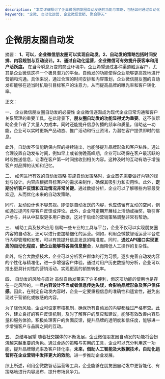 ```yaml
---
description: "本文详细探讨了企业微信朋友圈自动发送的功能与策略，包括如何通过自动化运营提升获客效果。"
keywords: "企微, 自动化运营, 企业微信营销, 聚合聊天"
---
```

# 企微朋友圈自动发

摘要： 
**1、可以，企业微信朋友圈可以实现自动发。2、自动发的策略包括时间安排、内容规划与互动设计。3、通过自动化运营，企业微信可有效提升获客率和用户活跃度。** 在当今瞬息万变的商业环境中，企业希望通过各种渠道触达客户，尤其是企业微信这样一个极具潜力的平台。自动发的功能使得企业能够更高效地进行营销和沟通。具体来说，通过合理的时间安排和内容策划，企业微信朋友圈的自动发布能够在适当时机吸引目标客户的注意力，从而提高品牌的曝光率和客户转化率。

正文：

一、 企业微信朋友圈自动发的必要性
企业微信逐渐成为现代企业日常沟通和客户关系管理的重要工具。在此背景下，**朋友圈自动发的功能显得尤为重要**。这不仅帮助企业节省了大量人力成本，同时还能提升信息传播的频率和质量。借助这一功能，企业可以实时更新产品动态、推广活动和行业资讯，为潜在客户提供即时的信息。

此外，自动发不仅能确保内容的持续输出，也能够提升品牌形象和客户粘性。通过合理设置自动发布时间，例如早上或者傍晚高峰期，企业可以确保在客户最活跃的时段推送信息，让潜在客户第一时间接收到相关内容。这种及时的互动有助于增强客户对品牌的认知和记忆。

二、 如何进行有效的自动发策略
实施自动发策略时，企业首先需要做好内容的规划与设计。内容应根据目标客户的需求来制作，确保其吸引力和实用性。此外，**定期分析客户反馈和互动情况非常关键**。通过数据分析，企业可以了解哪些内容最受欢迎，从而优化未来的自动发策略。

同时，互动设计也不容忽视。即便是自动发送的内容，也应该留有互动的空间，例如通过提问引导客户反馈或评论。此外，企业可定期开展线上活动或抽奖，吸引客户参与，并从中获取更多用户数据，这对于后续的营销策略调整非常有帮助。

三、 辅助工具及技术应用
借助一些专业的工具与平台，企业不仅可以实现朋友圈内容的自动发，还可以进行更加精细化的运营。例如，利用企微数智话运营平台进行内容管理和发布，可以有效提升信息发送的精准度。同时，**通过API接口实现更高的自动化程度，使企业能够将各类信息整合**，从而降低人工操作的复杂性。

此外，结合大数据技术，企业可以分析客户群体的行为习惯，逐步完善自动发内容的个性化与精准化，进一步增强客户体验。通过对用户历史数据的分析，企业可以推出更具针对性的营销活动，实现更高的销售转化率。

四、 自动发的风险与应对
虽然自动发带来了许多便利，但这项功能的使用也是存在一定风险的。**一旦内容设计不当或者信息传达失误，会影响品牌形象及客户信任感**。因此，在制定自动发内容时，企业一定要重视信息的准确性和适宜性，避免出现过于营销化或敏感的内容。

为了降低风险，企业可设定审核机制，确保所有自动发的内容都经过严格审查。此外，建立良好的客户反馈机制，及时了解客户的反应和建议，能够有效改善内容质量和服务体验。积极处理客户的负面反馈，提升品牌的透明度和信任度，能够进一步增强客户与品牌之间的互动。

五、 总结与展望
随着社交媒体的不断发展，企业微信朋友圈自动发的功能将会扮演越来越重要的角色。通过合适的策略与实用的工具，企业可以充分利用这一功能，提升品牌曝光率及客户转化率。**未来，借助人工智能及大数据技术，自动化运营将在企业营销中发挥更大的效能**，进一步推动企业发展。

综上所述，利用企微数智话运营等工具，企业能够在朋友圈自动发中更智能化、有策略地进行内容发布，提升市场竞争力。
